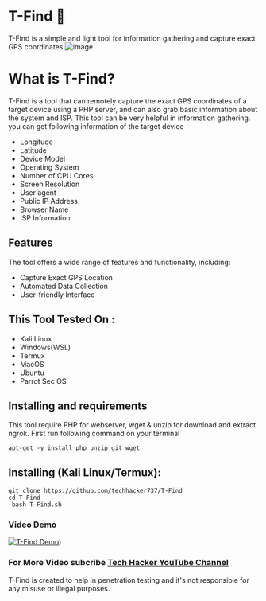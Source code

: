 ﻿# T-Find 🐶

T-Find is a simple and light tool for information gathering and capture exact GPS coordinates
![image](https://drive.google.com/file/d/1jyomi5bPM16yjJB_DuRg78ml-cuVXDu0/view?usp=drivesdk)

# What is T-Find?
<p>T-Find is a tool that can remotely capture the exact GPS coordinates of a target device using a PHP server, and can also grab basic information about the system and ISP. This tool can be very helpful in information gathering. you can get following information of the target device</p>
<ul>
  <li>Longitude</li>
  <li>Latitude</li>
  <li>Device Model</li>
  <li>Operating System</li>
  <li>Number of CPU Cores</li>
  <li>Screen Resolution</li>
  <li>User agent</li>
  <li>Public IP Address</li>
  <li>Browser Name</li>
  <li>ISP Information</li>
</ul>

## Features
  <p>The tool offers a wide range of features and functionality, including:</p>
    <ul>
  <li>Capture Exact GPS Location</li>
  <li>Automated Data Collection</li>
   <li>User-friendly Interface</li>
</ul>

## This Tool Tested On :
<ul>
  <li>Kali Linux</li>
  <li>Windows(WSL)</li>
  <li>Termux</li>
  <li>MacOS</li>
  <li>Ubuntu</li>
  <li>Parrot Sec OS</li>
</ul>

## Installing and requirements
<p>This tool require PHP for webserver, wget & unzip for download and extract ngrok. First run following command on your terminal</p>

```
apt-get -y install php unzip git wget
```

## Installing (Kali Linux/Termux):

```
git clone https://github.com/techhacker737/T-Find 
cd T-Find
 bash T-Find.sh
```

### Video Demo
[![T-Find Demo](https://www.google.com/url?sa=i&url=https%3A%2F%2Fwww.youtube.com%2Fc%2Ftechhacker7&psig=AOvVaw1lOX95XAZWe2Bi-gDntrFV&ust=1682752170052000&source=images&cd=vfe&ved=0CBEQjRxqFwoTCKi1lryCzP4CFQAAAAAdAAAAABAE)](https://www.youtube.com/techhacker7))

### For More Video subcribe <a href="http://youtube.com/techhacker7">Tech Hacker YouTube Channel</a>
<p>T-Find is created to help in penetration testing and it's not responsible for any misuse or illegal purposes.</p>

